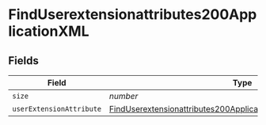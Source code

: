 # FindUserextensionattributes200ApplicationXML


## Fields

| Field                                                                                                                                                               | Type                                                                                                                                                                | Required                                                                                                                                                            | Description                                                                                                                                                         | Example                                                                                                                                                             |
| ------------------------------------------------------------------------------------------------------------------------------------------------------------------- | ------------------------------------------------------------------------------------------------------------------------------------------------------------------- | ------------------------------------------------------------------------------------------------------------------------------------------------------------------- | ------------------------------------------------------------------------------------------------------------------------------------------------------------------- | ------------------------------------------------------------------------------------------------------------------------------------------------------------------- |
| `size`                                                                                                                                                              | *number*                                                                                                                                                            | :heavy_minus_sign:                                                                                                                                                  | N/A                                                                                                                                                                 | 1                                                                                                                                                                   |
| `userExtensionAttribute`                                                                                                                                            | [FindUserextensionattributes200ApplicationXMLUserExtensionAttribute](../../models/operations/finduserextensionattributes200applicationxmluserextensionattribute.md) | :heavy_minus_sign:                                                                                                                                                  | N/A                                                                                                                                                                 |                                                                                                                                                                     |